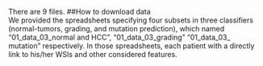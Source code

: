 There are 9 files.
##How to download data <br/>
We provided the spreadsheets specifying four subsets in three classifiers (normal-tumors, grading, and mutation prediction), which named “01_data_03_normal and HCC”, “01_data_03_grading” “01_data_03_ mutation” respectively. In those spreadsheets, each patient with a directly link to his/her WSIs and other considered features.
